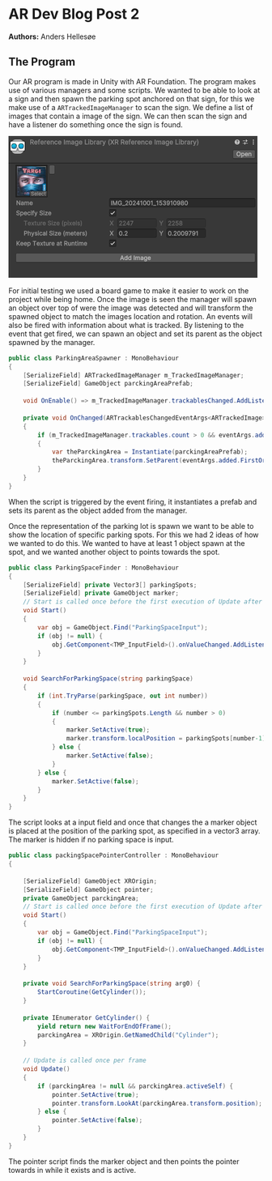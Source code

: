 # AR Dev Blog Post 2
**Authors:** Anders Hellesøe

## The Program
Our AR program is made in Unity with AR Foundation. The program makes use of various managers and some scripts. 
We wanted to be able to look at a sign and then spawn the parking spot anchored on that sign, for this we make use of a `ARTrackedImageManager` to scan the sign.
We define a list of images that contain a image of the sign. We can then scan the sign and have a listener do something once the sign is found.

![Reference Image Library](./media/ReferenceImageLibrary.PNG)

For initial testing we used a board game to make it easier to work on the project while being home.
Once the image is seen the manager will spawn an object over top of were the image was detected and will transform the spawned object to match the images location and rotation. An events will also be fired with information about what is tracked. By listening to the event that get fired, we can spawn an object and set its parent as the object spawned by the manager.

```cs
public class ParkingAreaSpawner : MonoBehaviour
{
    [SerializeField] ARTrackedImageManager m_TrackedImageManager;
    [SerializeField] GameObject parckingAreaPrefab;

    void OnEnable() => m_TrackedImageManager.trackablesChanged.AddListener(OnChanged);

    private void OnChanged(ARTrackablesChangedEventArgs<ARTrackedImage> eventArgs)
    {
        if (m_TrackedImageManager.trackables.count > 0 && eventArgs.added.FirstOrDefault()?.transform.childCount == 0)
        {
            var theParckingArea = Instantiate(parckingAreaPrefab);
            theParckingArea.transform.SetParent(eventArgs.added.FirstOrDefault()?.transform, false);
        }
    }
}

```

When the script is triggered by the event firing, it instantiates a prefab and sets its parent as the object added from the manager.

Once the representation of the parking lot is spawn we want to be able to show the location of specific parking spots. For this we had 2 ideas of how we wanted to do this. We wanted to have at least 1 object spawn at the spot, and we wanted another object to points towards the spot.

```cs
public class ParkingSpaceFinder : MonoBehaviour
{
    [SerializeField] private Vector3[] parkingSpots;
    [SerializeField] private GameObject marker;
    // Start is called once before the first execution of Update after the MonoBehaviour is created
    void Start()
    {
        var obj = GameObject.Find("ParkingSpaceInput");
        if (obj != null) {
            obj.GetComponent<TMP_InputField>().onValueChanged.AddListener(SearchForParkingSpace);
        }
    }

    void SearchForParkingSpace(string parkingSpace)
    {
        if (int.TryParse(parkingSpace, out int number))
        {
            if (number <= parkingSpots.Length && number > 0)
            {
                marker.SetActive(true);
                marker.transform.localPosition = parkingSpots[number-1];
            } else {
                marker.SetActive(false);
            }
        } else {
            marker.SetActive(false);
        }
    }
}
```

The script looks at a input field and once that changes the a marker object is placed at the position of the parking spot, as specified in a vector3 array. The marker is hidden if no parking space is input.

```cs
public class packingSpacePointerController : MonoBehaviour
{

    [SerializeField] GameObject XROrigin;
    [SerializeField] GameObject pointer;
    private GameObject parckingArea;
    // Start is called once before the first execution of Update after the MonoBehaviour is created
    void Start()
    {
        var obj = GameObject.Find("ParkingSpaceInput");
        if (obj != null) {
            obj.GetComponent<TMP_InputField>().onValueChanged.AddListener(SearchForParkingSpace);
        }
    }

    private void SearchForParkingSpace(string arg0) {
        StartCoroutine(GetCylinder());
    }

    private IEnumerator GetCylinder() {
        yield return new WaitForEndOfFrame();
        parckingArea = XROrigin.GetNamedChild("Cylinder");
    }

    // Update is called once per frame
    void Update()
    {
        if (parckingArea != null && parckingArea.activeSelf) {
            pointer.SetActive(true);
            pointer.transform.LookAt(parckingArea.transform.position);
        } else {
            pointer.SetActive(false);
        }
    }
}
```

The pointer script finds the marker object and then points the pointer towards in while it exists and is active.